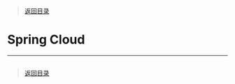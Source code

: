 > [返回目录](https://github.com/Crab2died/jdepth)

#										Spring Cloud
---
## 




> [返回目录](https://github.com/Crab2died/jdepth)